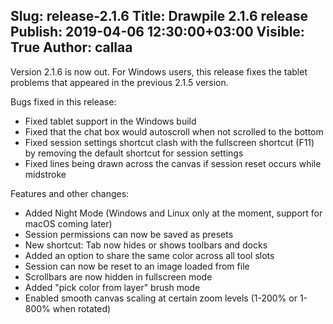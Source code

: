 Slug: release-2.1.6
Title: Drawpile 2.1.6 release
Publish: 2019-04-06 12:30:00+03:00
Visible: True
Author: callaa
---

Version 2.1.6 is now out. For Windows users, this release fixes the tablet problems
that appeared in the previous 2.1.5 version.

Bugs fixed in this release:

 * Fixed tablet support in the Windows build
 * Fixed that the chat box would autoscroll when not scrolled to the bottom
 * Fixed session settings shortcut clash with the fullscreen shortcut (F11) by removing the default shortcut for session settings
 * Fixed lines being drawn across the canvas if session reset occurs while midstroke

Features and other changes:

 * Added Night Mode (Windows and Linux only at the moment, support for macOS coming later)
 * Session permissions can now be saved as presets
 * New shortcut: Tab now hides or shows toolbars and docks
 * Added an option to share the same color across all tool slots
 * Session can now be reset to an image loaded from file
 * Scrollbars are now hidden in fullscreen mode
 * Added "pick color from layer" brush mode
 * Enabled smooth canvas scaling at certain zoom levels (1-200% or 1-800% when rotated)

